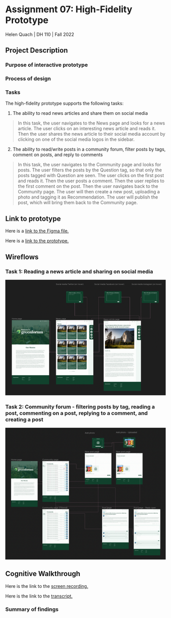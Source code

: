 # Assignment 07: High-Fidelity Prototype
Helen Quach | DH 110 | Fall 2022

## Project Description

### Purpose of interactive prototype

### Process of design

### Tasks
The high-fidelity prototype supports the following tasks:
1. The ability to read news articles and share them on social media
> In this task, the user navigates to the News page and looks for a news article. The user clicks on an interesting news article and reads it. Then the user shares the news article to their social media account by clicking on one of the social media logos in the sidebar.
2. The ability to read/write posts in a community forum, filter posts by tags, comment on posts, and reply to comments
> In this task, the user navigates to the Community page and looks for posts. The user filters the posts by the Question tag, so that only the posts tagged with Question are seen. The user clicks on the first post and reads it. Then the user posts a comment. Then the user replies to the first comment on the post. Then the user navigates back to the Community page. The user will then create a new post, uploading a photo and tagging it as Recommendation. The user will publish the post, which will bring them back to the Community page.

## Link to prototype
Here is a [link to the Figma file.](https://www.figma.com/file/RqIQmTZjp8CDBBa9xSuupa/DH-110-High-Fidelity-Prototype?node-id=0%3A1&t=I44rO9CoIGDLds6D-1)

Here is a [link to the prototype.](https://www.figma.com/proto/RqIQmTZjp8CDBBa9xSuupa/DH-110-High-Fidelity-Prototype?node-id=0%3A1&t=I44rO9CoIGDLds6D-1)

## Wireflows
### Task 1: Reading a news article and sharing on social media
![task-1](wireflow-task-1.png)
### Task 2: Community forum - filtering posts by tag, reading a post, commenting on a post, replying to a comment, and creating a post
![task-2](wireflow-task-2.png)

## Cognitive Walkthrough
Here is the link to the [screen recording.](https://drive.google.com/file/d/1hXSS8JKRV9cBQgE-qcOdO-vAZCg84t3I/view?usp=sharing)

Here is the link to the [transcript.](https://docs.google.com/document/d/17RjgHGkcVaiiWQj12Cl1owuyfObbXb3R2pgJhNe0mQM/edit?usp=sharing)

### Summary of findings
